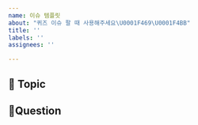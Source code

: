 ```yaml
---
name: 이슈 템플릿
about: "퀴즈 이슈 팔 때 사용해주세요\U0001F469‍\U0001F4BB"
title: ''
labels: ''
assignees: ''

---
```


## 📑 Topic



##  🤔Question
